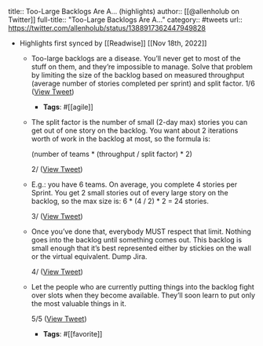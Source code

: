 title:: Too-Large Backlogs Are A... (highlights)
author:: [[@allenholub on Twitter]]
full-title:: "Too-Large Backlogs Are A..."
category:: #tweets
url:: https://twitter.com/allenholub/status/1388917362447949828

- Highlights first synced by [[Readwise]] [[Nov 18th, 2022]]
	- Too-large backlogs are a disease. You’ll never get to most of the stuff on them, and they’re impossible to manage. Solve that problem by limiting the size of the backlog based on measured throughput (average number of stories completed per sprint) and split factor. 1/6 ([View Tweet](https://twitter.com/allenholub/status/1388916800071471105))
		- **Tags**: #[[agile]]
	- The split factor is the number of small (2-day max) stories you can get out of one story on the backlog. You want about 2 iterations worth of work in the backlog at most, so the formula is:
	  
	  (number of teams * (throughput / split factor) * 2)
	  
	  2/ ([View Tweet](https://twitter.com/allenholub/status/1388917056498585601))
	- E.g.: you have 6 teams. On average, you complete 4 stories per Sprint. You get 2 small stories out of every large story on the backlog, so the max size is: 6 * (4 / 2) * 2  = 24 stories.
	  
	  3/ ([View Tweet](https://twitter.com/allenholub/status/1388917153068306434))
	- Once you’ve done that, everybody MUST respect that limit. Nothing goes into the backlog until something comes out. This backlog is small enough that it’s best represented either by stickies on the wall or the virtual equivalent. Dump Jira.
	  
	  4/ ([View Tweet](https://twitter.com/allenholub/status/1388917267488940035))
	- Let the people who are currently putting things into the backlog fight over slots when they become available. They’ll soon learn to put only the most valuable things in it.
	  
	  5/5 ([View Tweet](https://twitter.com/allenholub/status/1388917362447949828))
		- **Tags**: #[[favorite]]